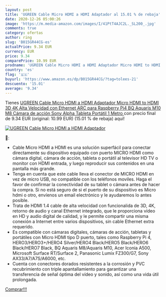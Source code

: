 ```yaml
---
layout: post
title: 'UGREEN Cable Micro HDMI a HDMI Adaptador al 15.01 % de rebaja'
date: 2020-12-26 05:00:26
image: 'https://m.media-amazon.com/images/I/41PtT4AJC2L._SL200_.jpg'
comments: true
category: ofertas
author: ring
slug: 'B015GR44CG-es'
actualPrice: 9.34 EUR
currency: EUR
price: 9.34
comparePrice: 10.99 EUR
prodname: 'UGREEN Cable Micro HDMI a HDMI Adaptador Micro HDMI to HDMI 3D 4K Alta Velocidad con Ethernet ARC  para Raspberry Pi4  BQ Aquaris M10 M8  Cámara de acción  Sony Alpha  Tableta  Portátil  1 Metro '
country: 'es'
flag: '🇪🇸'
buyurl: 'https://www.amazon.es/dp/B015GR44CG/?tag=tolees-21'
descuento: '15.01'
average: '9.34'
---
```


Tienes [UGREEN Cable Micro HDMI a HDMI Adaptador Micro HDMI to HDMI 3D 4K Alta Velocidad con Ethernet ARC  para Raspberry Pi4  BQ Aquaris M10 M8  Cámara de acción  Sony Alpha  Tableta  Portátil  1 Metro ](https://www.amazon.es/dp/B015GR44CG/?tag=tolees-21) con precio final de  9.34 EUR (original: 10.99 EUR) (15.01 %  de rebaja) aqui!

[![UGREEN Cable Micro HDMI a HDMI Adaptador](https://m.media-amazon.com/images/I/41PtT4AJC2L._SL200_.jpg)](https://www.amazon.es/dp/B015GR44CG/?tag=tolees-21)

🔎:

- Cable Micro HDMI a HDMI es una solución superfácil para conectar directamente su dispositivo equipado con puerto MICRO HDMI como cámara digital, cámara de acción, tableta o portátil al televisor HD TV o monitor con HDMI entrada, y luego reproducir sus contenidos en una pantalla más grande.
- Tenga en cuenta que este cable lleva el conector de MICRO HDMI en vez de micro USB, no compatible con los teléfonos moviles. Haga el favor de confirmar la conectividad de su tablet o cámara antes de hacer la compra. Si no está seguro de si el puerto de su dispositivo es Micro hdmi o otro, envíenos un email electrónico y le ayudaremos lo antes posible.
- Trata de HDMI 1.4 cable de alta velocidad con funcionalida de 3D, 4K, retorno de audio y canal Ethernet integrado, que le proporciona vídeo en HD y audio digital de calidad, y le permite compartir una misma conexión a Internet entre varios dispositivos, sin cable Ethernet extra requerido.
- Es compatible con cámaras digitales, cámaras de acción, tabletas y portátiles con Micro HDMI tipo D puerto, tales como Raspberry Pi 4, HERO3/HERO3+/HERO4 Silver/HERO4 Black/HERO5 Black/HERO6 Black/HERO7 Black, BQ Aquaris M8/Aquaris M10, Acer Iconia A500, Microsoft Surface RT/Surface 2, Panasonic Lumix FZ300/G7, Sony AX33/A7/A7S/A6000, etc.
- Cuenta con conectores dorados resistentes a la corrosión y PVC recubrimiento con triple apantallamiento para garantizar una transferencia de señal óptima del vídeo y sonido, así como una vida útil prolongada.

[Comprar!!!](https://www.amazon.es/dp/B015GR44CG/?tag=tolees-21)
